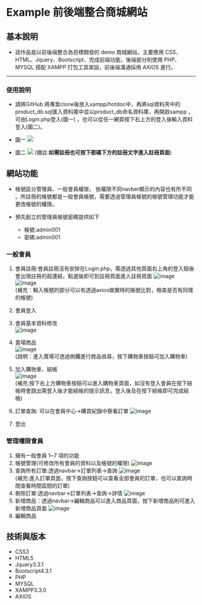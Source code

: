 # Example 前後端整合商城網站

## 基本說明

- 該作品是以前後端整合為目標開發的 demo 商城網站，主要應用 CSS、HTML、Jquery、Bootscript、完成前端功能，後端部分則使用 PHP、MYSQL 搭配 XAMPP 打包工具架設，前後端溝通採用 AXIOS 進行。
---

### 使用說明

- 請將GitHub 將專案clone後放入xampp/hotdoc中，再將sql資料夾中的product_db.sql匯入資料庫中並以product_db命名資料庫，再開啟xampp ，可由Login.php登入(圖一) ，也可以從任一網頁按下右上方的登入後輸入資料登入(圖二)。
- 圖一
   ![](https://i.imgur.com/AyTTb7f.png)

- 圖二
   ![](https://i.imgur.com/mua3JBA.png)
   (備註:**如需註冊也可按下密碼下方的註冊文字進入註冊頁面**)
   

## 網站功能
- 帳號區分管理員、一般會員權限， 依權限不同navber顯示的內容也有所不同 。所註冊的帳號都是一般會員帳號，需要透過管理員帳號的帳號管理功能才能更改帳號的權限。 

- 預先創立的管理員帳號密碼提供如下
   - 帳號:admin001
   - 密碼:admin001 

### 一般會員

1. 會員註冊:會員註冊沒有安排在Login.php，需透過其他頁面右上角的登入鈕後會出現註冊的超連結，點選後即可到註冊頁面進入註冊頁面
![image](https://user-images.githubusercontent.com/86657049/157193654-6d0b976d-f391-4075-9bfc-27e7b67e90fc.png)
![image](https://user-images.githubusercontent.com/86657049/157193803-10ab62b5-bfea-48f0-a1d2-8331cf75f779.png)</br>
(補充：輸入帳號的部分可以有透過axios做實時的帳號比對，檢查是否有同樣的帳號)

2. 會員登入

3. 會員基本資料修改</br>![image](https://user-images.githubusercontent.com/86657049/157194013-5a3e6080-00ef-41be-90ff-e79122a23fc0.png)
4. 賣場商品</br>![image](https://user-images.githubusercontent.com/86657049/157194253-53d921ed-113e-4949-b808-7d1defa4c22e.png)</br>
(說明：進入賣場可透過側欄進行商品收尋，按下購物車按鈕可加入購物車)

5. 加入購物車、結帳</br>![image](https://user-images.githubusercontent.com/86657049/157194326-60427687-0238-43fc-ae39-6734b7a9eab7.png)</br>
(補充:按下右上方購物車按鈕可以進入購物車頁面，如沒有登入會員在按下結帳時會跳出需登入後才能結帳的提示訊息，登入後及在按下結帳即可完成結帳)

6. 訂單查詢: 可以在會員中心->購買紀錄中察看訂單
![image](https://user-images.githubusercontent.com/86657049/157194806-b69b93be-ee61-4335-8763-464f76ad659e.png)

7. 登出

### 管理權限會員

1. 擁有一般會員 1~7 項的功能
2. 帳號管理(可修改所有會員的資料以及帳號的權限)
![image](https://user-images.githubusercontent.com/86657049/157195500-7cc58e63-629c-4368-a330-a49ac2102182.png)
3. 查詢所有訂單:透過navbar->訂單列表->查詢
![image](https://user-images.githubusercontent.com/86657049/157195598-1939c68d-1ea3-4c94-9c1f-f854152450a9.png)</br>(補充:進入訂單頁面，按下查詢按鈕可以查看全部會員的訂單，也可以查詢時間查看時間區間的訂單)
4. 刪除訂單:透過navbar->訂單列表->查詢->詳情
![image](https://user-images.githubusercontent.com/86657049/157195772-cee3e518-7410-4f84-8a9e-e7ccfb09f5ed.png)
5. 新增商品：透過navbar->編輯商品可以進入商品頁面，按下新增商品則可進入新增商品頁面
![image](https://user-images.githubusercontent.com/86657049/157196161-8b54f903-6d9a-4d68-88c1-edf983817460.png)
7. 編輯商品

## 技術與版本

- CSS3
- HTML5
- Jquery3.3.1
- Bootscript4.3.1
- PHP
- MYSQL
- XAMPP3.3.0
- AXIOS

